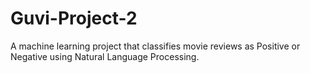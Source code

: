 # Guvi-Project-2
A machine learning project that classifies movie reviews as Positive or Negative using Natural Language Processing.
